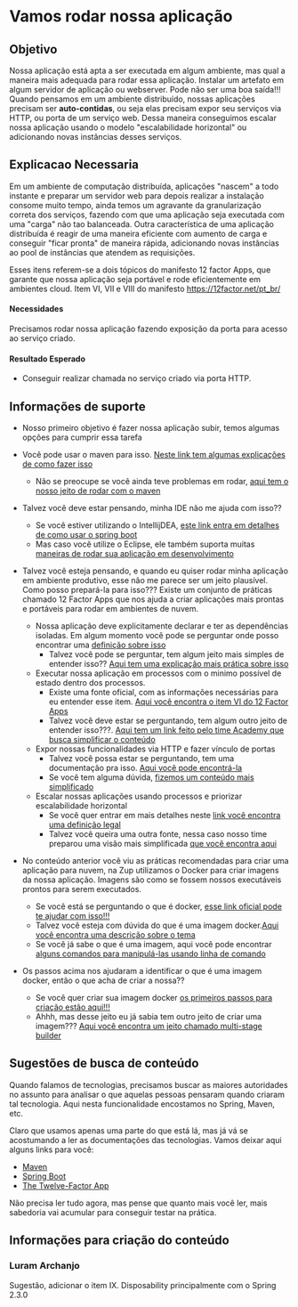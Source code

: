 # Vamos rodar nossa aplicação

## Objetivo

Nossa aplicação está apta a ser executada em algum ambiente, mas qual a maneira mais adequada para rodar essa aplicação. Instalar um artefato em algum servidor de aplicação ou webserver. Pode não ser uma boa saída!!!
Quando pensamos em um ambiente distribuído, nossas aplicações precisam ser **auto-contidas**, ou seja elas precisam expor seu serviços via HTTP, ou porta de um serviço web.
Dessa maneira conseguimos escalar nossa aplicação usando o modelo "escalabilidade horizontal" ou adicionando novas instâncias desses serviços.

## Explicacao Necessaria

Em um ambiente de computação distribuída, aplicações "nascem" a todo instante e preparar um servidor web para depois realizar a instalação consome muito tempo, ainda temos um agravante da granularização correta dos serviços, fazendo com que uma aplicação seja executada com uma "carga" não tao balanceada.
Outra característica de uma aplicação distribuída é reagir de uma maneira eficiente com aumento de carga e conseguir "ficar pronta" de maneira rápida, adicionando novas instâncias ao pool de instâncias que atendem as requisições.

Esses itens referem-se a dois tópicos do manifesto 12 factor Apps, que garante que nossa aplicação seja portável e rode eficientemente em ambientes cloud. Item VI, VII e VIII do manifesto
https://12factor.net/pt_br/

#### Necessidades

Precisamos rodar nossa aplicação fazendo exposição da porta para acesso ao serviço criado.

#### Resultado Esperado

- Conseguir realizar chamada no serviço criado via porta HTTP.

## Informações de suporte

* Nosso primeiro objetivo é fazer nossa aplicação subir, temos algumas opções para cumprir essa tarefa
 * Você pode usar o maven para isso. [Neste link tem algumas explicações de como fazer isso](https://docs.spring.io/spring-boot/docs/current/maven-plugin/reference/html/#run)
   * Não se preocupe se você ainda teve problemas em rodar, [aqui tem o nosso jeito de rodar com o maven](../informacao_suporte/maven-spring.boot-run.md) 
 * Talvez você deve estar pensando, minha IDE não me ajuda com isso??
   * Se você estiver utilizando o IntellijDEA, [este link entra em detalhes de como usar o spring boot](https://www.jetbrains.com/help/idea/spring-boot.html)
   * Mas caso você utilize o Eclipse, ele também suporta muitas [maneiras de rodar sua aplicação em desenvolvimento](https://www.eclipse.org/community/eclipse_newsletter/2018/february/springboot.php)  
   
* Talvez você esteja pensando, e quando eu quiser rodar minha aplicação em ambiente produtivo, esse não me parece ser um jeito plausível. Como posso prepará-la 
para isso??? Existe um conjunto de práticas chamado 12 Factor Apps que nos ajuda a criar aplicações mais prontas e portáveis para rodar em ambientes de nuvem.
  * Nossa aplicação deve explicitamente declarar e ter as dependências isoladas. Em algum momento você pode se perguntar onde posso encontrar uma [definição sobre isso](https://12factor.net/pt_br/dependencies)  
    * Talvez você pode se perguntar, tem algum jeito mais simples de entender isso?? [Aqui tem uma explicação mais prática sobre isso](../informacao_procedural/twelve-factor-dependencies.md)  
  * Executar nossa aplicação em processos com o minimo possível de estado dentro dos processos.
    * Existe uma fonte oficial, com as informações necessárias para eu entender esse item. [Aqui você encontra o item VI do 12 Factor Apps](https://12factor.net/pt_br/processes)
    * Talvez você deve estar se perguntando, tem algum outro jeito de entender isso???. [Aqui tem um link feito pelo time Academy que busca simplificar o conteúdo](../informacao_procedural/twelve-factor-processes.md) 
  * Expor nossas funcionalidades via HTTP e fazer vínculo de portas
    * Talvez você possa estar se perguntando, tem uma documentação pra isso. [Aqui você pode encontrá-la](https://12factor.net/pt_br/port-binding)
    * Se você tem alguma dúvida, [fizemos um conteúdo mais simplificado](../informacao_procedural/twelve-port-binding.md)
  * Escalar nossas aplicações usando processos e priorizar escalabilidade horizontal
    * Se você quer entrar em mais detalhes neste [link você encontra uma definição legal](https://12factor.net/pt_br/concurrency)
    * Talvez você queira uma outra fonte, nessa caso nosso time preparou uma visão mais simplificada [que você encontra aqui](../informacao_procedural/twelve-factor-concurrency.md)
* No conteúdo anterior você viu as práticas recomendadas para criar uma aplicação para nuvem, na Zup utilizamos o Docker para criar imagens da nossa aplicação. Imagens são como se fossem nossos executáveis prontos
  para serem executados.
  * Se você está se perguntando o que é docker, [esse link oficial pode te ajudar com isso!!!](https://www.docker.com/)
  * Talvez você esteja com dúvida do que é uma imagem docker.[Aqui você encontra uma descrição sobre o tema](https://docs.docker.com/get-started/overview/)
  * Se você já sabe o que é uma imagem, aqui você pode encontrar [alguns comandos para manipulá-las usando linha de comando](https://docs.docker.com/engine/reference/commandline/image/)           
* Os passos acima nos ajudaram a identificar o que é uma imagem docker, então o que acha de criar a nossa??
  * Se você quer criar sua imagem docker [os primeiros passos para criação estão aqui!!!](../informacao_procedural/imagem-dockerfile.md)
  * Ahhh, mas desse jeito eu já sabia tem outro jeito de criar uma imagem??? [Aqui você encontra um jeito chamado multi-stage builder](../informacao_procedural/imagem-dockerfile-multi-stage.md)  

      



## Sugestões de busca de conteúdo

Quando falamos de tecnologias, precisamos buscar as maiores autoridades no assunto para analisar o que aquelas pessoas 
pensaram quando criaram tal tecnologia. Aqui nesta funcionalidade encostamos no Spring, Maven, etc. 

Claro que usamos apenas uma parte do que está lá, mas já vá se acostumando a ler as documentações das tecnologias. 
Vamos deixar aqui alguns links para você:

* [Maven](https://maven.apache.org/what-is-maven.html)
* [Spring Boot](https://spring.io/projects/spring-boot)
* [The Twelve-Factor App](https://12factor.net/pt_br/)

Não precisa ler tudo agora, mas pense que quanto mais você ler, mais sabedoria vai acumular para conseguir testar na prática.

## Informações para criação do conteúdo

### Luram Archanjo

Sugestão, adicionar o item IX. Disposability principalmente com o Spring 2.3.0

